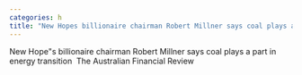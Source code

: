 ```yaml
---
categories: h
title: "New Hopes billionaire chairman Robert Millner says coal plays a part in energy transition  The Australian Financial Review"
---
```

New Hope"s billionaire chairman Robert Millner says coal plays a part in energy transition&nbsp;&nbsp;The Australian Financial Review
